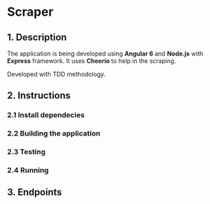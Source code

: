 # Scraper

## 1. Description
The application is being developed using **Angular 6** and **Node.js** with **Express** framework.
It uses **Cheerio** to help in the scraping. 

Developed with TDD methodology.

## 2. Instructions
### 2.1 Install dependecies

### 2.2 Building the application

### 2.3 Testing

### 2.4 Running

## 3. Endpoints